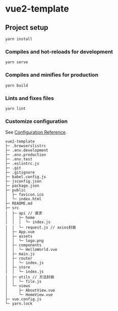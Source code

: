 # vue2-template

## Project setup
```
yarn install
```

### Compiles and hot-reloads for development
```
yarn serve
```

### Compiles and minifies for production
```
yarn build
```

### Lints and fixes files
```
yarn lint
```

### Customize configuration
See [Configuration Reference](https://cli.vuejs.org/config/).


```
vue2-template
├─ .browserslistrc
├─ .env.development
├─ .env.production
├─ .env.test
├─ .eslintrc.js
├─ .git
├─ .gitignore
├─ babel.config.js
├─ jsconfig.json
├─ package.json
├─ public
│  ├─ favicon.ico
│  └─ index.html
├─ README.md
├─ src
│  ├─ api // 请求
│  │  ├─ home
│  │  │  └─ index.js
│  │  └─ request.js // axios封装
│  ├─ App.vue
│  ├─ assets
│  │  └─ logo.png
│  ├─ components
│  │  └─ HelloWorld.vue
│  ├─ main.js
│  ├─ router
│  │  └─ index.js
│  ├─ store
│  │  └─ index.js
│  ├─ utils // 方法封装
│  │  └─ file.js
│  └─ views
│     ├─ AboutView.vue
│     └─ HomeView.vue
├─ vue.config.js
└─ yarn.lock

```